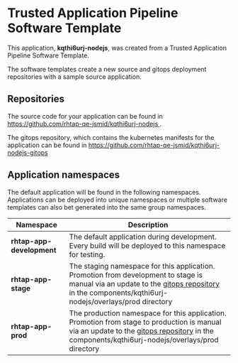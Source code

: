 # Trusted Application Pipeline Software Template

This application, **kqthi6urj-nodejs**, was created from a Trusted Application Pipeline Software Template.

The software templates create a new source and gitops deployment repositories with a sample source application. 

## Repositories

The source code for your application can be found in [https://github.com/rhtap-qe-jsmid/kqthi6urj-nodejs ](https://github.com/rhtap-qe-jsmid/kqthi6urj-nodejs ).
 
The gitops repository, which contains the kubernetes manifests for the application can be found in 
[https://github.com/rhtap-qe-jsmid/kqthi6urj-nodejs-gitops ](https://github.com/rhtap-qe-jsmid/kqthi6urj-nodejs-gitops ) 

## Application namespaces 

The default application will be found in the following namespaces. Applications can be deployed into unique namespaces or multiple software templates can also bet generated into the same group namespaces.  

|  Namespace   |  Description   |  
| -------- | -------- |   
| **rhtap-app-development** | The default application during development. Every build will be deployed to this namespace for testing. | 
| **rhtap-app-stage** | The staging namespace for this application. Promotion from development to stage is manual via an update to the [gitops repository](https://github.com/rhtap-qe-jsmid/kqthi6urj-nodejs-gitops ) in the components/kqthi6urj-nodejs/overlays/prod directory |  
| **rhtap-app-prod** | The production namespace for this application. Promotion from stage to production is manual via an update to the [gitops repository](https://github.com/rhtap-qe-jsmid/kqthi6urj-nodejs-gitops ) in the components/kqthi6urj-nodejs/overlays/prod directory | 